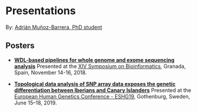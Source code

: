 Presentations
=============

By: [Adrián Muñoz-Barrera, PhD student](http://www.linkedin.com/in/adrianmbarrera)

Posters
-------

* [**WDL-based pipelines for whole genome and exome sequencing analysis**](Poster_JBI_2018_WDL-based-pipelines-for-WGS-and-WES-analysis.pdf) Presented at the [XIV Symposium on Bioinformatics](http://jbi2018.ugr.es/index.html?=v.0.1),
  Granada, Spain, November 14-16, 2018.

* [**Topological data analysis of SNP array data exposes the genetic differentiation between Iberians and Canary Islanders**](https://github.com/AdrianMBarrera/Presentations/blob/master/Poster_ESHG_2019_Topological-data-analysis-of-SNP-array-data-exposes-the-genetic-differentiation-between-Iberians-and-Canary-Islanders.pdf) Presented at the [European Human Genetics Conference - ESHG19](https://2019.eshg.org/),
  Gothenburg, Sweden, June 15–18, 2019.

